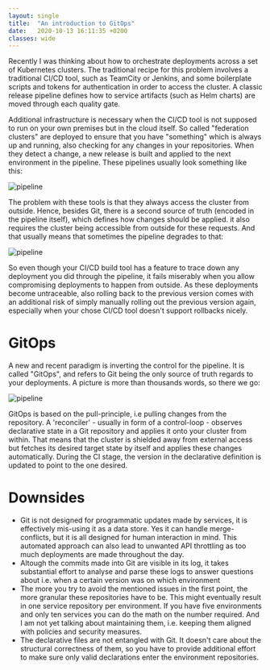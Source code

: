 ```yaml
---
layout: single
title:  "An introduction to GitOps"
date:   2020-10-13 16:11:35 +0200
classes: wide
---
```

Recently I was thinking about how to orchestrate deployments across a set of Kubernetes clusters. The traditional 
recipe for this problem involves a traditional CI/CD tool, such as TeamCity or Jenkins, and some boilerplate scripts
and tokens for authentication in order to access the cluster. A classic release pipeline defines how to service artifacts (such as Helm charts) are moved through each quality gate.

Additional infrastructure is necessary when the CI/CD tool is not supposed to run on your own premises but in the cloud
itself. So called "federation clusters" are deployed to ensure that you have "something" which is always up and 
running, also checking for any changes in your repositories. When they detect a change, a new release is built and applied to
the next environment in the pipeline. These pipelines usually look something like this:

![pipeline](/assets/images/CI_CD_Classic.png)

The problem with these tools is that they always access the cluster from outside. Hence, besides Git, there is
a second source of truth (encoded in the pipeline itself), which defines how changes should be applied. it also requires
the cluster being accessible from outside for these requests. And that usually means that sometimes the pipeline degrades to that:

![pipeline](/assets/images/CI_CD_Classic_Compromised.png)

So even though your CI/CD build tool has a feature to trace down any deployment you did through the pipeline, it fails miserably
when you allow compromising deployments to happen from outside. As these deployments become untraceable, also rolling back to the previous
version comes with an additional risk of simply manually rolling out the previous version again, especially when your chose CI/CD tool doesn't support
rollbacks nicely.

# GitOps

A new and recent paradigm is inverting the control for the pipeline. It is called "GitOps", and refers to Git being the only source of truth
regards to your deployments. A picture is more than thousands words, so there we go:

![pipeline](/assets/images/CI_CD_GitOps.png)

GitOps is based on the pull-principle, i.e pulling changes from the repository. A 'reconciler' - usually in form of a control-loop - observes declarative state in a Git repository and applies it onto your
cluster from within. That means that the cluster is shielded away from external access but fetches its desired target state by itself and applies these changes automatically.
During the CI stage, the version in the declarative definition is updated to point to the one desired.

# Downsides

* Git is not designed for programmatic updates made by services, it is effectively mis-using it as a data store. Yes it can handle merge-conflicts, but it is all designed for human interaction in mind. This automated approach
  can also lead to unwanted API throttling as too much deployments are made throughout the day.
* Altough the commits made into Git are visible in its log, it takes substantial effort to analyse and parse these logs to answer questions about i.e. when a certain version was on which environment
* The more you try to avoid the mentioned issues in the first point, the more granular these repositories have to be. This might eventually result in one service repository per environment. If you have five environments and only ten services
  you can do the math on the number required. And I am not yet talking about maintaining them, i.e. keeping them aligned with policies and security measures.
* The declarative files are not entangled with Git. It doesn't care about the structural correctness of them, so you have to provide additional effort to make sure only valid declarations enter the environment repositories.


